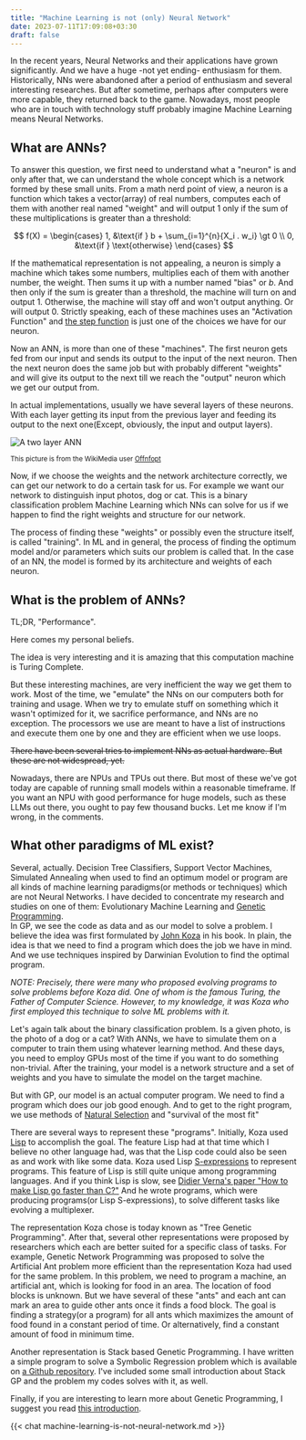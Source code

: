 ```yaml
---
title: "Machine Learning is not (only) Neural Network"
date: 2023-07-11T17:09:08+03:30
draft: false
---
```


In the recent years, Neural Networks and their applications have grown significantly. And we have a huge -not yet ending- enthusiasm for them.
Historically, NNs were abandoned after a period of enthusiasm and several interesting researches.
But after sometime, perhaps after computers were more capable, they returned back to the game.
Nowadays, most people who are in touch with technology stuff probably imagine Machine Learning means Neural Networks.

## What are ANNs?

To answer this question, we first need to understand what a "neuron" is and only after that,
we can understand the whole concept which is a network formed by these small units.
From a math nerd point of view, a neuron is a function which takes a vector(array) of real numbers,
computes each of them with another real named "weight" and will output 1 only if
the sum of these multiplications is greater than a threshold:

$$ f(X) = \begin{cases}
1, &\text{if } b + \sum_{i=1}^{n}{X_i . w_i} \gt 0  \\
0, &\text{if } \text{otherwise}
\end{cases}
$$

If the mathematical representation is not appealing, a neuron is simply a machine which takes some numbers,
multiplies each of them with another number, the weight. Then sums it up with a number named  "bias"
or $b$. And then only if the sum is greater than a threshold, the machine will turn on and output $1$.
Otherwise, the machine will stay off and won't output anything. Or will output $0$.
Strictly speaking, each of these machines uses an "Activation Function"
and [the step function](https://en.wikipedia.org/wiki/Step_function)
is just one of the choices we have for our neuron.

Now an ANN, is more than one of these "machines". The first neuron gets fed from our input and sends its output to the input of the next neuron.
Then the next neuron does the same job but with probably different "weights" and will give its output to the next till we reach the "output" neuron which we get our output from.

In actual implementations, usually we have several layers of
these neurons. With each layer getting its input from the previous
layer and feeding its output to the next one(Except, obviously, the input and output layers).

![A two layer ANN](https://upload.wikimedia.org/wikipedia/commons/0/00/Multi-Layer_Neural_Network-Vector-Blank.svg)

<sup>This picture is from the WikiMedia user [Offnfopt](https://commons.wikimedia.org/wiki/File:Multi-Layer_Neural_Network-Vector-Blank.svg)</sup>

Now, if we choose the weights and the network architecture correctly,
we can get our network to do a certain task for us.
For example we want our network to distinguish input photos,
dog or cat. This is a binary classification problem Machine Learning which NNs can solve for us if we happen to find the right weights and structure for our network.

The process of finding these "weights"
or possibly even the structure itself,
is called "training". In ML and in general,
the process of finding the optimum model and/or parameters which suits our problem
is called that. In the case of an NN, the model is formed by its architecture and weights of each neuron.

## What is the problem of ANNs?

TL;DR, "Performance".

Here comes my personal beliefs.

The idea is very interesting and it is amazing that this computation machine is
Turing Complete.

But these interesting machines, are very inefficient the way we get them to work.
Most of the time, we "emulate" the NNs on our computers both for training and usage.
When we try to emulate stuff on something which it wasn't optimized for it, we sacrifice performance,
and NNs are no exception.
The processors we use are meant to have a list of instructions and execute
them one by one and they are efficient when we use loops.

~~There have been several tries to implement NNs as actual hardware.
But these are not widespread, yet.~~

Nowadays, there are NPUs and TPUs out there. But most of these we've got today are capable of
running small models within a reasonable timeframe. If you want an NPU with good performance for
huge models, such as these LLMs out there, you ought to pay few thousand bucks. Let me know if I'm wrong, in the comments.

## What other paradigms of ML exist?

Several, actually. Decision Tree Classifiers, Support Vector Machines, Simulated Annealing when used to find an optimum model or program are all kinds of machine learning paradigms(or methods or techniques) which are not Neural Networks. I have decided to concentrate my research and studies on one of them:
Evolutionary Machine Learning and [Genetic Programming](https://en.wikipedia.org/wiki/Genetic_programming).\
In GP, we see the code as data and as our model to solve a problem.
I believe the idea was first formulated by [John Koza](https://en.wikipedia.org/wiki/John_Koza)
in his book. In plain, the idea is that we need to find a
program which does the job we have in mind. And we use techniques
inspired by Darwinian Evolution to find the optimal program.

_NOTE: Precisely, there were many who proposed evolving programs
to solve problems before Koza did. One of whom is the famous
Turing, the Father of Computer Science. However, to my knowledge,
it was Koza who first employed this technique to solve ML problems with it._

Let's again talk about the binary classification problem.
Is a given photo, is the photo of a dog or a cat?
With ANNs, we have to simulate them on a computer to train them using
whatever learning method. And these days, you need to employ GPUs most of the time
if you want to do something non-trivial. After the training, your model is a network
structure and a set of weights and you have to simulate the model on the target machine.

But with GP, our model is an actual computer program. We need to find a program which does our job good enough.
And to get to the right program, we use methods of [Natural Selection](https://en.wikipedia.org/wiki/Natural_selection)
and "survival of the most fit"

There are several ways to represent these "programs". Initially, Koza used
[Lisp](<https://en.wikipedia.org/wiki/Lisp_(programming_language)>) to accomplish
the goal. The feature Lisp had at that time which I believe no other language
had, was that the Lisp code could also be seen as and work with like some data.
Koza used Lisp [S-expressions](https://en.wikipedia.org/wiki/S-expression) to represent programs. This feature of Lisp is still quite unique among programming languages. And if you think Lisp is slow, see [Didier Verna's paper "How to make Lisp go faster than C?"](https://www.lrde.epita.fr/~didier/research/publications/papers/verna.06.imecs.html)
And he wrote programs, which were producing programs(or Lisp S-expressions),
to solve different tasks like evolving a multiplexer.

The representation Koza chose is today known as
"Tree Genetic Programming". After that, several other representations were proposed by
researchers which each are better suited for a specific class of tasks.
For example, Genetic Network Programming was proposed to solve the Artificial
Ant problem more efficient than the representation Koza
had used for the same problem. In this problem, we
need to program a machine, an artificial ant, which is looking for food in an area.
The location of food blocks is unknown. But we have several of these "ants" and each ant can mark
an area to guide other ants once it finds a food block. The goal is finding a strategy(or a program)
for all ants which maximizes the amount of food found in a constant period of time. Or alternatively, find a constant amount of food in minimum time.

Another representation is Stack based Genetic Programming.
I have written a simple program to solve a Symbolic Regression problem
which is available on [a Github repository](https://github.com/farooqkz/stack-gp-test). I've included
some small introduction about Stack GP and the problem my codes solves with it, as well.

Finally, if you are interesting to learn more about Genetic Programming, I suggest you read [this introduction](https://alfagroup.csail.mit.edu/sites/default/files/documents/2015%20Genetic%20Programming.%20James%20McDermott%20and%20Una-May%20O%27Reilly.%20Handbook%20of%20Computational%20Intelligence%2C%202015.pdf).

{{< chat machine-learning-is-not-neural-network.md >}}
